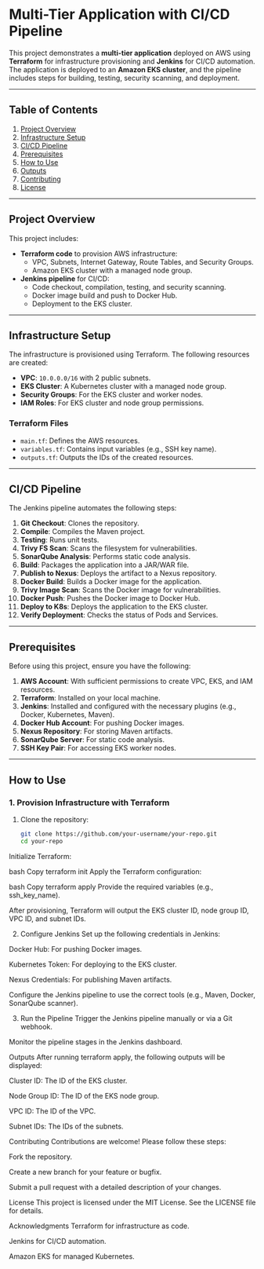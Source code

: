 # Multi-Tier Application with CI/CD Pipeline

This project demonstrates a **multi-tier application** deployed on AWS using **Terraform** for infrastructure provisioning and **Jenkins** for CI/CD automation. The application is deployed to an **Amazon EKS cluster**, and the pipeline includes steps for building, testing, security scanning, and deployment.

---

## **Table of Contents**
1. [Project Overview](#project-overview)
2. [Infrastructure Setup](#infrastructure-setup)
3. [CI/CD Pipeline](#cicd-pipeline)
4. [Prerequisites](#prerequisites)
5. [How to Use](#how-to-use)
6. [Outputs](#outputs)
7. [Contributing](#contributing)
8. [License](#license)

---

## **Project Overview**
This project includes:
- **Terraform code** to provision AWS infrastructure:
  - VPC, Subnets, Internet Gateway, Route Tables, and Security Groups.
  - Amazon EKS cluster with a managed node group.
- **Jenkins pipeline** for CI/CD:
  - Code checkout, compilation, testing, and security scanning.
  - Docker image build and push to Docker Hub.
  - Deployment to the EKS cluster.

---

## **Infrastructure Setup**
The infrastructure is provisioned using Terraform. The following resources are created:
- **VPC**: `10.0.0.0/16` with 2 public subnets.
- **EKS Cluster**: A Kubernetes cluster with a managed node group.
- **Security Groups**: For the EKS cluster and worker nodes.
- **IAM Roles**: For EKS cluster and node group permissions.

### **Terraform Files**
- `main.tf`: Defines the AWS resources.
- `variables.tf`: Contains input variables (e.g., SSH key name).
- `outputs.tf`: Outputs the IDs of the created resources.

---

## **CI/CD Pipeline**
The Jenkins pipeline automates the following steps:
1. **Git Checkout**: Clones the repository.
2. **Compile**: Compiles the Maven project.
3. **Testing**: Runs unit tests.
4. **Trivy FS Scan**: Scans the filesystem for vulnerabilities.
5. **SonarQube Analysis**: Performs static code analysis.
6. **Build**: Packages the application into a JAR/WAR file.
7. **Publish to Nexus**: Deploys the artifact to a Nexus repository.
8. **Docker Build**: Builds a Docker image for the application.
9. **Trivy Image Scan**: Scans the Docker image for vulnerabilities.
10. **Docker Push**: Pushes the Docker image to Docker Hub.
11. **Deploy to K8s**: Deploys the application to the EKS cluster.
12. **Verify Deployment**: Checks the status of Pods and Services.

---

## **Prerequisites**
Before using this project, ensure you have the following:
1. **AWS Account**: With sufficient permissions to create VPC, EKS, and IAM resources.
2. **Terraform**: Installed on your local machine.
3. **Jenkins**: Installed and configured with the necessary plugins (e.g., Docker, Kubernetes, Maven).
4. **Docker Hub Account**: For pushing Docker images.
5. **Nexus Repository**: For storing Maven artifacts.
6. **SonarQube Server**: For static code analysis.
7. **SSH Key Pair**: For accessing EKS worker nodes.

---

## **How to Use**

### **1. Provision Infrastructure with Terraform**
1. Clone the repository:
   ```bash
   git clone https://github.com/your-username/your-repo.git
   cd your-repo
Initialize Terraform:

bash
Copy
terraform init
Apply the Terraform configuration:

bash
Copy
terraform apply
Provide the required variables (e.g., ssh_key_name).

After provisioning, Terraform will output the EKS cluster ID, node group ID, VPC ID, and subnet IDs.

2. Configure Jenkins
Set up the following credentials in Jenkins:

Docker Hub: For pushing Docker images.

Kubernetes Token: For deploying to the EKS cluster.

Nexus Credentials: For publishing Maven artifacts.

Configure the Jenkins pipeline to use the correct tools (e.g., Maven, Docker, SonarQube scanner).

3. Run the Pipeline
Trigger the Jenkins pipeline manually or via a Git webhook.

Monitor the pipeline stages in the Jenkins dashboard.

Outputs
After running terraform apply, the following outputs will be displayed:

Cluster ID: The ID of the EKS cluster.

Node Group ID: The ID of the EKS node group.

VPC ID: The ID of the VPC.

Subnet IDs: The IDs of the subnets.

Contributing
Contributions are welcome! Please follow these steps:

Fork the repository.

Create a new branch for your feature or bugfix.

Submit a pull request with a detailed description of your changes.

License
This project is licensed under the MIT License. See the LICENSE file for details.

Acknowledgments
Terraform for infrastructure as code.

Jenkins for CI/CD automation.

Amazon EKS for managed Kubernetes.
